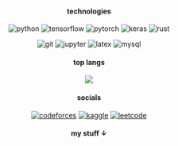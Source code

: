 <h4 align="center">technologies</h4>
<p align="center">
<img alt="python" src="https://img.shields.io/badge/python-0D1117?logo=python&logoColor=blue&style=flat-square">
<img alt="tensorflow" src="https://img.shields.io/badge/tensorflow-0D1117?logo=tensorflow&logoColor=FF86001&style=flat-square">
<img alt="pytorch" src="https://img.shields.io/badge/pytorch-0D1117?logo=pytorch&logoColor=EE4C2C&style=flat-square">
<img alt="keras" src="https://img.shields.io/badge/keras-0D1117?logo=keras&logoColor=C90000&style=flat-square">
<img alt="rust" src="https://img.shields.io/badge/rust-0D1117?logo=rust&logoColor=F74C00&style=flat-square">
</p>
<p align="center">
<img alt="git" src="https://img.shields.io/badge/git-0D1117?logo=git&logoColor=E84E31&style=flat-square">
<img alt="jupyter" src="https://img.shields.io/badge/jupyter-0D1117?logo=jupyter&logoColor=F37821&style=flat-square">
<img alt="latex" src="https://img.shields.io/badge/latex-0D1117?logo=latex&logoColor=008181&style=flat-square">
<img alt="mysql" src="https://img.shields.io/badge/c++-0D1117?logo=c%2B%2B&logoColor=2b7cba&style=flat-square">
</p>
<h4 align="center">top langs</h4>
<p align="center"><img src="https://github-readme-stats.vercel.app/api/top-langs/?username=k4yp&layout=compact&theme=dark&bg_color=0D1117&hide_border=true&border_radius=0&hide_title=true&hide=css,html,procfile" /></p>

<h4 align="center">socials</h4>
<p align="center">
<a href="https://codeforces.com/profile/keypos"><img alt="codeforces" src="https://img.shields.io/badge/codeforces-0D1117?logo=codeforces&logoColor=B41D22&style=flat-square"></a>
<a href="https://www.kaggle.com/keypos"><img alt="kaggle" src="https://img.shields.io/badge/kaggle-0D1117?logo=kaggle&logoColor=20BEFF&style=flat-square"></a>
<a href="https://leetcode.com/keypos/"><img alt="leetcode" src="https://img.shields.io/badge/leetcode-0D1117?logo=leetcode&logoColor=F79C15&style=flat-square"></a>
</p>

<h4 align="center">my stuff ↓</h4>

